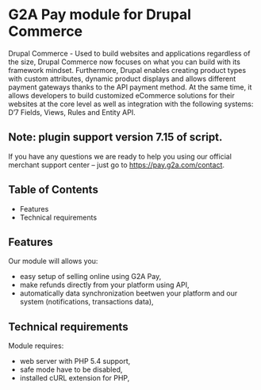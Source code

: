 # G2A Pay module for Drupal Commerce

Drupal Commerce - Used to build websites and applications regardless of the size, Drupal Commerce now focuses on what you can build with its framework mindset. Furthermore, Drupal enables creating product types with custom attributes, dynamic product displays and allows different payment gateways thanks to the API payment method. At the same time, it allows developers to build customized eCommerce solutions for their websites at the core level as well as integration with the following systems: D’7 Fields, Views, Rules and Entity API.

## Note: plugin support version 7.15 of script.

If you have any questions we are ready to help you using our official 
merchant support center – just go to https://pay.g2a.com/contact.

## Table of Contents

- Features
- Technical requirements

## Features

Our module will allows you:

- easy setup of selling online using G2A Pay,
- make refunds directly from your platform using API,
- automatically data synchronization beetwen your platform and our system (notifications, transactions data),

## Technical requirements

Module requires:

- web server with PHP 5.4 support,
- safe mode have to be disabled,
- installed cURL extension for PHP,
